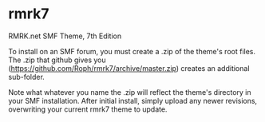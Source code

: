rmrk7
=====

RMRK.net SMF Theme, 7th Edition

To install on an SMF forum, you must create a .zip of the theme's root files. The .zip that github gives you (https://github.com/Roph/rmrk7/archive/master.zip) creates an additional sub-folder.

Note what whatever you name the .zip will reflect the theme's directory in your SMF installation. After initial install, simply upload any newer revisions, overwriting your current rmrk7 theme to update.
